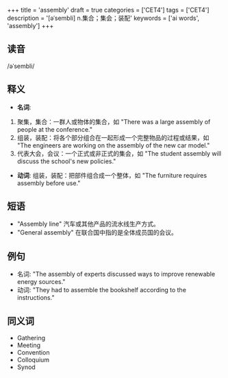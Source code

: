 +++
title = 'assembly'
draft = true
categories = ['CET4']
tags = ['CET4']
description = '[əˈsembli] n.集合；集会；装配'
keywords = ['ai words', 'assembly']
+++

## 读音
/əˈsembli/

## 释义
- **名词**:
1. 聚集，集合：一群人或物体的集合，如 "There was a large assembly of people at the conference."
2. 组装，装配：将各个部分组合在一起形成一个完整物品的过程或结果，如 "The engineers are working on the assembly of the new car model."
3. 代表大会，会议：一个正式或非正式的集会，如 "The student assembly will discuss the school's new policies."

- **动词**:
组装，装配：把部件组合成一个整体，如 "The furniture requires assembly before use."

## 短语
- "Assembly line" 汽车或其他产品的流水线生产方式。
- "General assembly" 在联合国中指的是全体成员国的会议。

## 例句
- 名词: "The assembly of experts discussed ways to improve renewable energy sources."
- 动词: "They had to assemble the bookshelf according to the instructions."

## 同义词
- Gathering
- Meeting
- Convention
- Colloquium
- Synod

